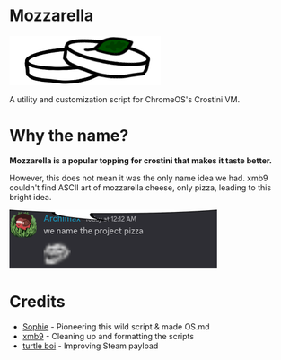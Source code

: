 # Mozzarella
![Mozzarella Logo](assets/mozz.png)

A utility and customization script for ChromeOS's Crostini VM.


# Why the name?
**Mozzarella is a popular topping for crostini that makes it taste better.** 

However, this does not mean it was the only name idea we had. xmb9 couldn't find ASCII art of mozzarella cheese, only pizza, leading to this bright idea.

![nameitpizza](assets/pizza.png)

# Credits
- [Sophie](https://github.com/sophiaasophieee) - Pioneering this wild script & made OS.md
- [xmb9](https://github.com/EnterTheVoid-x86) - Cleaning up and formatting the scripts
- [turtle boi](https://github.com/Turtlecodez) - Improving Steam payload
